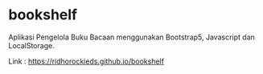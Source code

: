# bookshelf
Aplikasi Pengelola Buku Bacaan menggunakan Bootstrap5, Javascript dan LocalStorage.

Link : https://ridhorockieds.github.io/bookshelf
